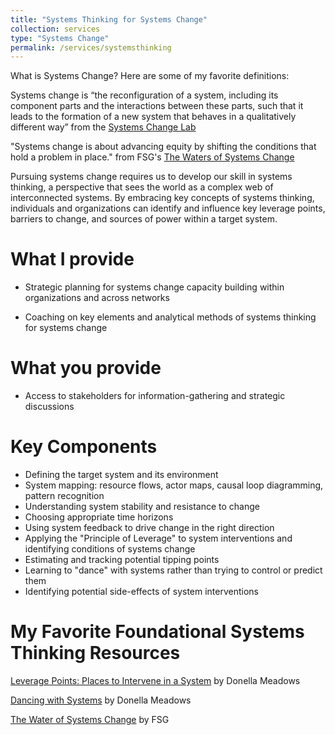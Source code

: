 ```yaml
---
title: "Systems Thinking for Systems Change"
collection: services
type: "Systems Change"
permalink: /services/systemsthinking
---
```


What is Systems Change? Here are some of my favorite definitions:

Systems change is “the reconfiguration of a system, including its component parts and the interactions between these parts, such that it leads to the formation of a new system that behaves in a qualitatively different way” from the [Systems Change Lab](https://systemschangelab.org/what-is-systems-change) 

"Systems change is about advancing equity by shifting the conditions that hold a problem in place." from FSG's [The Waters of Systems Change](https://www.fsg.org/resource/water_of_systems_change/)

Pursuing systems change requires us to develop our skill in systems thinking, a perspective that sees the world as a complex web of interconnected systems. By embracing key concepts of systems thinking, individuals and organizations can identify and influence key leverage points, barriers to change, and sources of power within a target system. 

What I provide
======

- Strategic planning for systems change capacity building within organizations and across networks

- Coaching on key elements and analytical methods of systems thinking for systems change

What you provide
======

- Access to stakeholders for information-gathering and strategic discussions

Key Components
======

- Defining the target system and its environment
- System mapping: resource flows, actor maps, causal loop diagramming, pattern recognition
- Understanding system stability and resistance to change
- Choosing appropriate time horizons
- Using system feedback to drive change in the right direction
- Applying the "Principle of Leverage" to system interventions and identifying conditions of systems change
- Estimating and tracking potential tipping points
- Learning to "dance" with systems rather than trying to control or predict them
- Identifying potential side-effects of system interventions
 
My Favorite Foundational Systems Thinking Resources
======

[Leverage Points: Places to Intervene in a System](https://donellameadows.org/archives/leverage-points-places-to-intervene-in-a-system/) by Donella Meadows

[Dancing with Systems](https://donellameadows.org/archives/dancing-with-systems/) by Donella Meadows

[The Water of Systems Change](https://www.fsg.org/resource/water_of_systems_change/) by FSG



